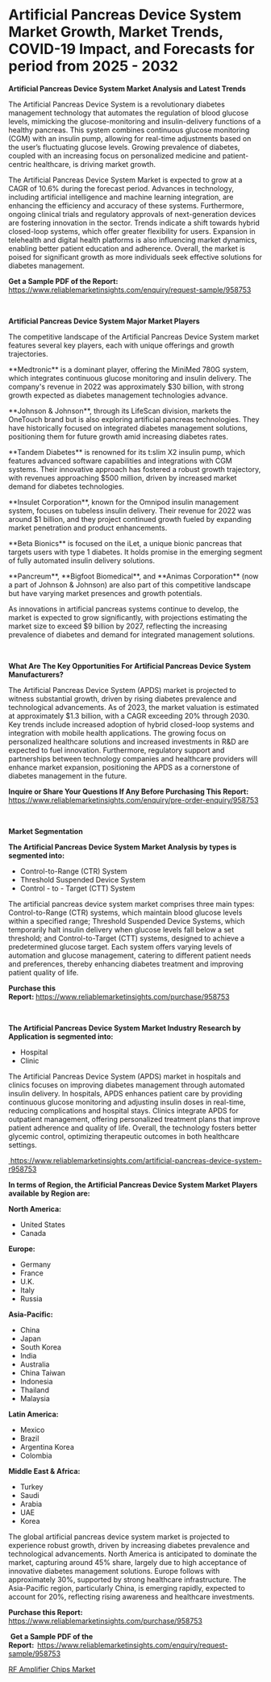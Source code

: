 <p><h1>Artificial Pancreas Device System Market Growth, Market Trends, COVID-19 Impact, and Forecasts for period from 2025 - 2032</h1></p><p><strong>Artificial Pancreas Device System Market Analysis and Latest Trends</strong></p>
<p><p>The Artificial Pancreas Device System is a revolutionary diabetes management technology that automates the regulation of blood glucose levels, mimicking the glucose-monitoring and insulin-delivery functions of a healthy pancreas. This system combines continuous glucose monitoring (CGM) with an insulin pump, allowing for real-time adjustments based on the user’s fluctuating glucose levels. Growing prevalence of diabetes, coupled with an increasing focus on personalized medicine and patient-centric healthcare, is driving market growth.</p><p>The Artificial Pancreas Device System Market is expected to grow at a CAGR of 10.6% during the forecast period. Advances in technology, including artificial intelligence and machine learning integration, are enhancing the efficiency and accuracy of these systems. Furthermore, ongoing clinical trials and regulatory approvals of next-generation devices are fostering innovation in the sector. Trends indicate a shift towards hybrid closed-loop systems, which offer greater flexibility for users. Expansion in telehealth and digital health platforms is also influencing market dynamics, enabling better patient education and adherence. Overall, the market is poised for significant growth as more individuals seek effective solutions for diabetes management.</p></p>
<p><strong>Get a Sample PDF of the Report:&nbsp;</strong> <a href="https://www.reliablemarketinsights.com/enquiry/request-sample/958753?utm_campaign=3204&utm_medium=2&utm_source=Github&utm_content=ia&utm_term=21032025&utm_id=artificial-pancreas-device-system">https://www.reliablemarketinsights.com/enquiry/request-sample/958753</a></p>
<p>&nbsp;</p>
<p><strong>Artificial Pancreas Device System Major Market Players</strong></p>
<p><p>The competitive landscape of the Artificial Pancreas Device System market features several key players, each with unique offerings and growth trajectories. </p><p>**Medtronic** is a dominant player, offering the MiniMed 780G system, which integrates continuous glucose monitoring and insulin delivery. The company's revenue in 2022 was approximately $30 billion, with strong growth expected as diabetes management technologies advance.</p><p>**Johnson & Johnson**, through its LifeScan division, markets the OneTouch brand but is also exploring artificial pancreas technologies. They have historically focused on integrated diabetes management solutions, positioning them for future growth amid increasing diabetes rates.</p><p>**Tandem Diabetes** is renowned for its t:slim X2 insulin pump, which features advanced software capabilities and integrations with CGM systems. Their innovative approach has fostered a robust growth trajectory, with revenues approaching $500 million, driven by increased market demand for diabetes technologies.</p><p>**Insulet Corporation**, known for the Omnipod insulin management system, focuses on tubeless insulin delivery. Their revenue for 2022 was around $1 billion, and they project continued growth fueled by expanding market penetration and product enhancements.</p><p>**Beta Bionics** is focused on the iLet, a unique bionic pancreas that targets users with type 1 diabetes. It holds promise in the emerging segment of fully automated insulin delivery solutions.</p><p>**Pancreum**, **Bigfoot Biomedical**, and **Animas Corporation** (now a part of Johnson & Johnson) are also part of this competitive landscape but have varying market presences and growth potentials. </p><p>As innovations in artificial pancreas systems continue to develop, the market is expected to grow significantly, with projections estimating the market size to exceed $9 billion by 2027, reflecting the increasing prevalence of diabetes and demand for integrated management solutions.</p></p>
<p>&nbsp;</p>
<p><strong>What Are The Key Opportunities For Artificial Pancreas Device System Manufacturers?</strong></p>
<p><p>The Artificial Pancreas Device System (APDS) market is projected to witness substantial growth, driven by rising diabetes prevalence and technological advancements. As of 2023, the market valuation is estimated at approximately $1.3 billion, with a CAGR exceeding 20% through 2030. Key trends include increased adoption of hybrid closed-loop systems and integration with mobile health applications. The growing focus on personalized healthcare solutions and increased investments in R&D are expected to fuel innovation. Furthermore, regulatory support and partnerships between technology companies and healthcare providers will enhance market expansion, positioning the APDS as a cornerstone of diabetes management in the future.</p></p>
<p><strong>Inquire or Share Your Questions If Any Before Purchasing This Report:</strong> <a href="https://www.reliablemarketinsights.com/enquiry/pre-order-enquiry/958753?utm_campaign=3204&utm_medium=2&utm_source=Github&utm_content=ia&utm_term=21032025&utm_id=artificial-pancreas-device-system">https://www.reliablemarketinsights.com/enquiry/pre-order-enquiry/958753</a></p>
<p>&nbsp;</p>
<p><strong>Market Segmentation</strong></p>
<p><strong>The Artificial Pancreas Device System Market Analysis by types is segmented into:</strong></p>
<p><ul><li>Control-to-Range (CTR) System</li><li>Threshold Suspended Device System</li><li>Control - to - Target (CTT) System</li></ul></p>
<p><p>The artificial pancreas device system market comprises three main types: Control-to-Range (CTR) systems, which maintain blood glucose levels within a specified range; Threshold Suspended Device Systems, which temporarily halt insulin delivery when glucose levels fall below a set threshold; and Control-to-Target (CTT) systems, designed to achieve a predetermined glucose target. Each system offers varying levels of automation and glucose management, catering to different patient needs and preferences, thereby enhancing diabetes treatment and improving patient quality of life.</p></p>
<p><strong>Purchase this Report:&nbsp;</strong><a href="https://www.reliablemarketinsights.com/purchase/958753?utm_campaign=3204&utm_medium=2&utm_source=Github&utm_content=ia&utm_term=21032025&utm_id=artificial-pancreas-device-system">https://www.reliablemarketinsights.com/purchase/958753</a></p>
<p>&nbsp;</p>
<p><strong>The Artificial Pancreas Device System Market Industry Research by Application is segmented into:</strong></p>
<p><ul><li>Hospital</li><li>Clinic</li></ul></p>
<p><p>The Artificial Pancreas Device System (APDS) market in hospitals and clinics focuses on improving diabetes management through automated insulin delivery. In hospitals, APDS enhances patient care by providing continuous glucose monitoring and adjusting insulin doses in real-time, reducing complications and hospital stays. Clinics integrate APDS for outpatient management, offering personalized treatment plans that improve patient adherence and quality of life. Overall, the technology fosters better glycemic control, optimizing therapeutic outcomes in both healthcare settings.</p></p>
<p><a href="https://www.reliablemarketinsights.com/artificial-pancreas-device-system-r958753?utm_campaign=3204&utm_medium=2&utm_source=Github&utm_content=ia&utm_term=21032025&utm_id=artificial-pancreas-device-system">&nbsp;https://www.reliablemarketinsights.com/artificial-pancreas-device-system-r958753</a></p>
<p><strong>In terms of Region, the Artificial Pancreas Device System Market Players available by Region are:</strong></p>
<p>
    <p> <strong> North America: </strong>
        <ul>
            <li>United States</li>
            <li>Canada</li>
        </ul>
        </p> 
    <p> <strong> Europe: </strong>
        <ul>
            <li>Germany</li>
            <li>France</li>
            <li>U.K.</li>
            <li>Italy</li>
            <li>Russia</li>
        </ul>
        </p> 
    <p> <strong> Asia-Pacific: </strong>
        <ul>
            <li>China</li>
            <li>Japan</li>
            <li>South Korea</li>
            <li>India</li>
            <li>Australia</li>
            <li>China Taiwan</li>
            <li>Indonesia</li>
            <li>Thailand</li>
            <li>Malaysia</li>
        </ul>
        </p> 
    <p> <strong> Latin America: </strong>
        <ul>
            <li>Mexico</li>
            <li>Brazil</li>
            <li>Argentina Korea</li>
            <li>Colombia</li>
        </ul>
        </p> 
    <p> <strong> Middle East & Africa: </strong>
        <ul>
            <li>Turkey</li>
            <li>Saudi</li>
            <li>Arabia</li>
            <li>UAE</li>
            <li>Korea</li>
        </ul>
    </p>
    </p>
<p><p>The global artificial pancreas device system market is projected to experience robust growth, driven by increasing diabetes prevalence and technological advancements. North America is anticipated to dominate the market, capturing around 45% share, largely due to high acceptance of innovative diabetes management solutions. Europe follows with approximately 30%, supported by strong healthcare infrastructure. The Asia-Pacific region, particularly China, is emerging rapidly, expected to account for 20%, reflecting rising awareness and healthcare investments.</p></p>
<p><strong>Purchase this Report: </strong><a href="https://www.reliablemarketinsights.com/purchase/958753?utm_campaign=3204&utm_medium=2&utm_source=Github&utm_content=ia&utm_term=21032025&utm_id=artificial-pancreas-device-system">https://www.reliablemarketinsights.com/purchase/958753</a></p>
<p>&nbsp;<strong>Get a Sample PDF of the Report:&nbsp;&nbsp;</strong><a href="https://www.reliablemarketinsights.com/enquiry/request-sample/958753?utm_campaign=3204&utm_medium=2&utm_source=Github&utm_content=ia&utm_term=21032025&utm_id=artificial-pancreas-device-system">https://www.reliablemarketinsights.com/enquiry/request-sample/958753</a></p>
<p><strong></strong></p>
<p><p><a href="https://github.com/alejnaouare/Market-Research-Report-List-1/blob/main/rf-amplifier-chips-market.md?utm_campaign=3204&utm_medium=2&utm_source=Github&utm_content=ia&utm_term=21032025&utm_id=artificial-pancreas-device-system">RF Amplifier Chips Market</a></p></p>